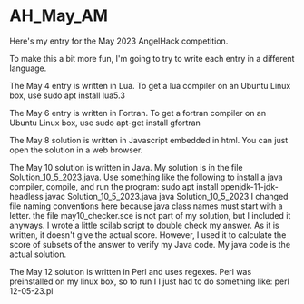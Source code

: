 # AH_May_AM
Here's my entry for the May 2023 AngelHack competition.

To make this a bit more fun, I'm going to try to write each entry in a different language.

The May 4 entry is written in Lua.
To get a lua compiler on an Ubuntu Linux box, use 
	sudo apt install lua5.3

The May 6 entry is written in Fortran.
To get a fortran compiler on an Ubuntu Linux box, use
	sudo apt-get install gfortran

The May 8 solution is written in Javascript embedded in html. 
You can just open the solution in a web browser.

The May 10 solution is written in Java. My solution is in the file Solution_10_5_2023.java.
Use something like the following to install a java compiler, compile,  and run the program:
	sudo apt install openjdk-11-jdk-headless
	javac Solution_10_5_2023.java
	java Solution_10_5_2023
I changed file naming conventions here because java class names must start with a letter.
the file may10_checker.sce is not part of my solution, but I included it anyways. I
wrote a little scilab script to double check my answer. As it is written, it doesn't 
give the actual score. However, I used it to calculate the score of subsets of the answer
to verify my Java code. My java code is the actual solution. 

The May 12 solution is written in Perl and uses regexes. Perl was preinstalled on my linux box, so to run I I just had to do something like:
	perl 12-05-23.pl

	  
